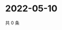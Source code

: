 # 2022-05-10

共 0 条

<!-- BEGIN WEIBO -->
<!-- 最后更新时间 Tue May 10 2022 00:28:35 GMT+0800 (China Standard Time) -->

<!-- END WEIBO -->
